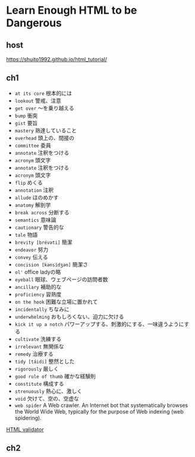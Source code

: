 # Learn Enough HTML to be Dangerous

## host

https://shuito1992.github.io/html_tutorial/

## ch1

* `at its core` 根本的には
* `lookout` 警戒、注意
* `get over` ～を乗り越える
* `bump` 衝突
* `gist` 要旨
* `mastery` 熟達していること
* `overhead` 頭上の、間接の
* `committee` 委員
* `annotate` 注釈をつける
* `acronym` 頭文字
* `annotate` 注釈をつける
* `acronym` 頭文字
* `flip` めくる
* `annotation` 注釈
* `allude` ほのめかす
* `anatomy` 解剖学
* `break across` 分断する
* `semantics` 意味論
* `cautionary` 警告的な
* `tale` 物語
* `brevity [brévəti]` 簡潔
* `endeavor` 努力
* `convey` 伝える
* `concision [kənsídʒən]` 簡潔さ
* `ol'` office ladyの略
* `eyeball` 眼球、ウェブページの訪問者数
* `ancillary` 補助的な
* `proficiency` 習熟度
* `on the hook` 困難な立場に置かれて
* `incidentally` ちなみに
* `underwhelming` おもしろくない、迫力に欠ける
* `kick it up a notch` パワーアップする、刺激的にする、一味違うようにする
* `cultivate` 洗練する
* `irrelevant` 無関係な
* `remedy` 治療する
* `tidy [táidi]` 整然とした
* `rigorously` 厳しく
* `good rule of thumb` 確かな経験則
* `constitute` 構成する
* `strenuously` 熱心に、激しく 
* `void` 欠けて、空の、空虚な
* `web spider` A Web crawler. An Internet bot that systematically browses the World Wide Web, typically for the purpose of Web indexing (web spidering).

[HTML validator](https://validator.w3.org/)

## ch2


